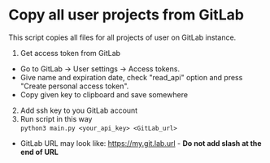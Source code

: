 # Copy all user projects from GitLab
This script copies all files for all projects of user on GitLab instance.
1. Get access token from GitLab  
- Go to GitLab -> User settings -> Access tokens.  
- Give name and expiration date, check "read_api" option and press "Create personal access token".
- Copy given key to clipboard and save somewhere
2. Add ssh key to you GitLab account
3. Run script in this way  
```python3 main.py <your_api_key> <GitLab_url>```
- GitLab URL may look like: https://my.git.lab.url - **Do not add slash at the end of URL**
